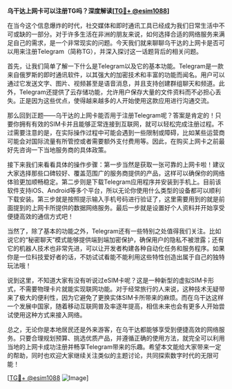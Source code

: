 **乌干达上网卡可以注册TG吗？深度解读[[TG💪+ @esim1088](https://t.me/s/esim1088)]**

在当今这个信息爆炸的时代，社交媒体和即时通讯工具已经成为我们日常生活中不可或缺的一部分。对于许多生活在非洲的朋友来说，如何选择合适的网络服务来满足自己的需求，是一个非常现实的问题。今天我们就来聊聊乌干达的上网卡是否可以用来注册Telegram（简称TG），并深入探讨这一话题背后的相关问题。

首先，让我们简单了解一下什么是Telegram以及它的基本功能。Telegram是一款来自俄罗斯的即时通讯软件，以其强大的加密技术和丰富的功能而闻名。用户可以通过它发送文字、图片、视频甚至是语音消息，并且支持创建群组聊天和频道。此外，Telegram还提供了云存储功能，允许用户保存大量的文件资料而不必担心丢失。正是因为这些优点，使得越来越多的人开始使用这款应用进行沟通交流。

那么回到正题——乌干达的上网卡能否用于注册Telegram呢？答案是肯定的！只要你拥有有效的SIM卡并且能够正常连接到互联网，就可以轻松完成注册过程。不过需要注意的是，在实际操作过程中可能会遇到一些限制或障碍，比如某些运营商可能会对国际流量有所管控或者需要额外支付费用等。因此，在购买上网卡之前最好先咨询一下当地服务商的具体政策。

接下来我们来看看具体的操作步骤：第一步当然是获取一张可靠的上网卡啦！建议大家选择那些口碑较好、覆盖范围广的服务商提供的产品，这样可以确保你的网络体验更加顺畅稳定。第二步则是下载Telegram应用程序并安装到手机上。目前该软件支持iOS、Android等多个平台，所以无论你使用什么类型的设备都可以顺利下载安装。第三步就是按照提示输入手机号码进行验证了，这里需要用到的就是前面提到的上网卡所提供的数据网络服务。最后一步就是设置好个人资料并开始享受便捷高效的通信方式吧！

当然了，除了基本的功能之外，Telegram还有一些特别之处值得我们关注。比如说它的“秘密聊天”模式能够提供端到端加密保护，确保用户的隐私不被泄露；还有它的机器人技术也非常先进，可以让开发者构建各种自动化任务和服务程序。如果你是一位科技爱好者的话，不妨试试看能不能利用这些特性创造出属于自己的独特玩法哦！

说到这里，不知道大家有没有听说过eSIM卡呢？这是一种新型的虚拟SIM卡形式，不需要物理卡片就能实现联网功能。对于经常旅行的人来说，这种技术无疑带来了极大的便利性，因为它避免了更换实体SIM卡所带来的麻烦。而在乌干达这样一个发展中国家，随着移动互联网普及率逐年提高，相信未来也会有更多人开始尝试使用这种方式来接入网络。

总之，无论你是本地居民还是外来游客，在乌干达都能够享受到便捷高效的网络服务。只要合理规划预算、挑选优质产品，并遵循正确的使用方法，就完全可以利用当地的上网卡成功注册并畅享Telegram带来的乐趣。希望本文能给大家带来一定的帮助，同时也欢迎大家继续关注类似的主题讨论，共同探索数字时代的无限可能！

[[TG💪+ @esim1088](https://t.me/s/esim1088) ![Image](https://i.postimg.cc/4NQfJmqS/Snipaste-2025-05-13-00-14-12.png)]